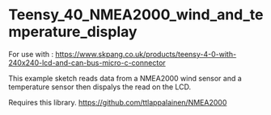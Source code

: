 # Teensy_40_NMEA2000_wind_and_temperature_display
 
For use with :
https://www.skpang.co.uk/products/teensy-4-0-with-240x240-lcd-and-can-bus-micro-c-connector

This example sketch reads data from a NMEA2000 wind sensor and a temperature sensor then dispalys the read on the LCD.


Requires this library.
https://github.com/ttlappalainen/NMEA2000

